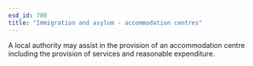 ```yaml
---
esd_id: 700
title: "Immigration and asylum - accommodation centres"
---
```


A local authority may assist in the provision of an accommodation centre including the provision of services and reasonable expenditure.

